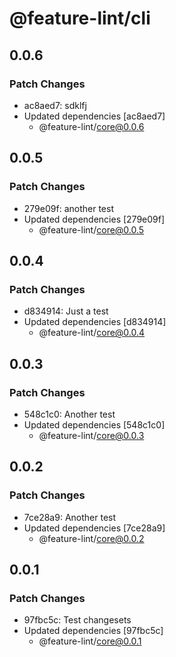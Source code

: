 # @feature-lint/cli

## 0.0.6

### Patch Changes

- ac8aed7: sdklfj
- Updated dependencies [ac8aed7]
  - @feature-lint/core@0.0.6

## 0.0.5

### Patch Changes

- 279e09f: another test
- Updated dependencies [279e09f]
  - @feature-lint/core@0.0.5

## 0.0.4

### Patch Changes

- d834914: Just a test
- Updated dependencies [d834914]
  - @feature-lint/core@0.0.4

## 0.0.3

### Patch Changes

- 548c1c0: Another test
- Updated dependencies [548c1c0]
  - @feature-lint/core@0.0.3

## 0.0.2

### Patch Changes

- 7ce28a9: Another test
- Updated dependencies [7ce28a9]
  - @feature-lint/core@0.0.2

## 0.0.1

### Patch Changes

- 97fbc5c: Test changesets
- Updated dependencies [97fbc5c]
  - @feature-lint/core@0.0.1
